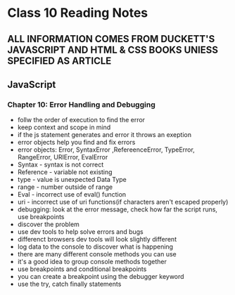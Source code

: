 # Class 10 Reading Notes

## ALL INFORMATION COMES FROM DUCKETT'S JAVASCRIPT AND HTML & CSS BOOKS UNlESS SPECIFIED AS ARTICLE

## JavaScript

### Chapter 10: Error Handling and Debugging

- follw the order of execution to find the error
- keep context and scope in mind
- if the js statement generates and error it throws an exeption
- error objects help you find and fix errors
- error objects: Error, SyntaxError ,RefereenceError, TypeError, RangeError, URIError, EvalError
- Syntax - syntax is not correct
- Reference - variable not existing
- type - value is unexpected Data Type
- range - number outside of range
- Eval - incorrect use of eval() function
- uri - incorrect use of uri functions(if characters aren't escaped properly)
- debugging: look at the error message, check how far the script runs, use breakpoints
- discover the problem
- use dev tools to help solve errors and bugs
- differenct browsers dev tools will look slightly different
- log data to the console to discover what is happening
- there are many different console methods you can use
- it's a good idea to group console methods together
- use breakpoints and conditional breakpoints
- you can create a breakpoint using the debugger keyword
- use the try, catch finally statements
